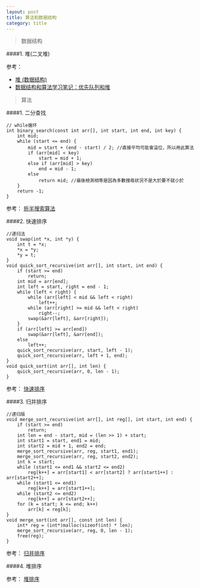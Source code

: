 ```yaml
---
layout: post
title: 算法和数据结构
category: title
---
```


> 数据结构

####1. 堆(二叉堆)

参考： 

* [堆 (数据结构)](https://zh.wikipedia.org/wiki/%E5%A0%86_(%E6%95%B0%E6%8D%AE%E7%BB%93%E6%9E%84) "markdown")
* [数据结构和算法学习笔记：优先队列和堆](http://www.yeolar.com/note/2012/05/26/ds-heap/ "markdown")


> 算法

####1. 二分查找

```
// while循环
int binary_search(const int arr[], int start, int end, int key) {
	int mid;
	while (start <= end) {
		mid = start + (end - start) / 2; //直接平均可能會溢位，所以用此算法
		if (arr[mid] < key)
			start = mid + 1;
		else if (arr[mid] > key)
			end = mid - 1;
		else
			return mid; //最後檢測相等是因為多數搜尋狀況不是大於要不就小於
	}
	return -1;
}
```

参考： [折半搜索算法](https://zh.wikipedia.org/zh-cn/%E6%8A%98%E5%8D%8A%E6%90%9C%E7%B4%A2%E7%AE%97%E6%B3%95 "markdown")

####2. 快速排序

```
//递归法
void swap(int *x, int *y) {
	int t = *x;
	*x = *y;
	*y = t;
}
void quick_sort_recursive(int arr[], int start, int end) {
	if (start >= end)
		return;
	int mid = arr[end];
	int left = start, right = end - 1;
	while (left < right) {
		while (arr[left] < mid && left < right)
			left++;
		while (arr[right] >= mid && left < right)
			right--;
		swap(&arr[left], &arr[right]);
	}
	if (arr[left] >= arr[end])
		swap(&arr[left], &arr[end]);
	else
		left++;
	quick_sort_recursive(arr, start, left - 1);
	quick_sort_recursive(arr, left + 1, end);
}
void quick_sort(int arr[], int len) {
	quick_sort_recursive(arr, 0, len - 1);
}
```

参考： [快速排序](https://zh.wikipedia.org/zh-cn/%E5%BF%AB%E9%80%9F%E6%8E%92%E5%BA%8F "markdown")

####3. 归并排序

```
//递归版
void merge_sort_recursive(int arr[], int reg[], int start, int end) {
	if (start >= end)
		return;
	int len = end - start, mid = (len >> 1) + start;
	int start1 = start, end1 = mid;
	int start2 = mid + 1, end2 = end;
	merge_sort_recursive(arr, reg, start1, end1);
	merge_sort_recursive(arr, reg, start2, end2);
	int k = start;
	while (start1 <= end1 && start2 <= end2)
		reg[k++] = arr[start1] < arr[start2] ? arr[start1++] : arr[start2++];
	while (start1 <= end1)
		reg[k++] = arr[start1++];
	while (start2 <= end2)
		reg[k++] = arr[start2++];
	for (k = start; k <= end; k++)
		arr[k] = reg[k];
}
void merge_sort(int arr[], const int len) {
	int* reg = (int*)malloc(sizeof(int) * len);
	merge_sort_recursive(arr, reg, 0, len - 1);
	free(reg);
}
```

参考： [归并排序](https://zh.wikipedia.org/zh-cn/%E5%BD%92%E5%B9%B6%E6%8E%92%E5%BA%8F "markdown")

####4. 堆排序

参考： [堆排序](https://zh.wikipedia.org/zh-cn/%E5%A0%86%E6%8E%92%E5%BA%8F "markdown")
